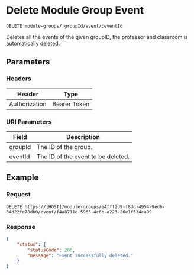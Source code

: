 # Delete Module Group Event

    DELETE module-groups/:groupId/event/:eventId
    
Deletes all the events of the given groupID, the professor and classroom is automatically deleted.

## Parameters

### Headers
Header | Type
--- | ---
Authorization | Bearer Token

### URI Parameters
Field | Description
--- | ---
groupId | The ID of the group.
eventId | The ID of the event to be deleted.

## Example
### Request

    DELETE https://[HOST]/module-groups/e4fff2d9-f8dd-4954-9ed6-34d22fe78db0/event/f4a8711e-5965-4c6b-a223-26e1f534ca99
### Response
``` json
{
    "status": {
        "statusCode": 200,
        "message": "Event successfully deleted."
    }
}
```
